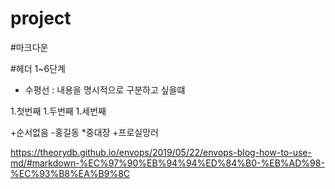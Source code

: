 # project

#마크다운

#헤더
1~6단계

- 수평선 : 내용을 명시적으로 구분하고 싶을떄

1.첫번째
1.두번째
1.세번째

+순서없음
-홍길동
*중대장
+프로실망러

https://theorydb.github.io/envops/2019/05/22/envops-blog-how-to-use-md/#markdown-%EC%97%90%EB%94%94%ED%84%B0-%EB%AD%98-%EC%93%B8%EA%B9%8C
